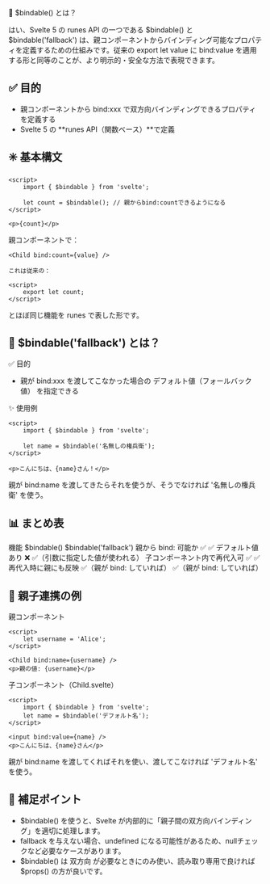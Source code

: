  🔧 $bindable() とは？
 
 はい、Svelte 5 の runes API の一つである $bindable() と $bindable('fallback') は、親コンポーネントからバインディング可能なプロパティを定義するための仕組みです。従来の export let value に bind:value を適用する形と同等のことが、より明示的・安全な方法で表現できます。

## ✅ 目的
- 親コンポーネントから bind:xxx で双方向バインディングできるプロパティを定義する
- Svelte 5 の **runes API（関数ベース）**で定義

## ✳️ 基本構文

```svelte
<script>
	import { $bindable } from 'svelte';

	let count = $bindable(); // 親からbind:countできるようになる
</script>

<p>{count}</p>
```

親コンポーネントで：

```svelte
<Child bind:count={value} />

これは従来の：

<script>
	export let count;
</script>
```

とほぼ同じ機能を runes で表した形です。

## 🔄 $bindable('fallback') とは？

✅ 目的
- 親が bind:xxx を渡してこなかった場合の デフォルト値（フォールバック値） を指定できる

✨ 使用例

```svelte
<script>
	import { $bindable } from 'svelte';

	let name = $bindable('名無しの権兵衛');
</script>

<p>こんにちは、{name}さん！</p>
```

親が bind:name を渡してきたらそれを使うが、そうでなければ '名無しの権兵衛' を使う。


## 📊 まとめ表

機能	$bindable()	$bindable('fallback')
親から bind: 可能か	✅	✅
デフォルト値あり	❌	✅（引数に指定した値が使われる）
子コンポーネント内で再代入可	✅	✅
再代入時に親にも反映	✅（親が bind: していれば）	✅（親が bind: していれば）


## 🔁 親子連携の例

親コンポーネント

```svelte
<script>
	let username = 'Alice';
</script>

<Child bind:name={username} />
<p>親の値: {username}</p>
```

子コンポーネント（Child.svelte）

```svelte
<script>
	import { $bindable } from 'svelte';
	let name = $bindable('デフォルト名');
</script>

<input bind:value={name} />
<p>こんにちは、{name}さん</p>
```

親が bind:name を渡してくればそれを使い、渡してこなければ 'デフォルト名' を使う。

## 🧠 補足ポイント
- $bindable() を使うと、Svelte が内部的に「親子間の双方向バインディング」を適切に処理します。
- fallback を与えない場合、undefined になる可能性があるため、nullチェックなど必要なケースがあります。
- $bindable() は 双方向 が必要なときにのみ使い、読み取り専用で良ければ $props() の方が良いです。
